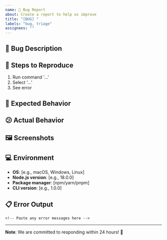 ```yaml
---
name: 🐛 Bug Report
about: Create a report to help us improve
title: "[BUG] "
labels: "bug, triage"
assignees: ""
---
```


## 🐛 Bug Description

<!-- A clear and concise description of what the bug is -->

## 📝 Steps to Reproduce

1. Run command '...'
2. Select '...'
3. See error

## 🤔 Expected Behavior

<!-- What you expected to happen -->

## 😕 Actual Behavior

<!-- What actually happened -->

## 🖼️ Screenshots

<!-- If applicable, add screenshots to help explain your problem -->

## 💻 Environment

- **OS**: [e.g., macOS, Windows, Linux]
- **Node.js version**: [e.g., 18.0.0]
- **Package manager**: [npm/yarn/pnpm]
- **CLI version**: [e.g., 1.0.0]

## 📋 Error Output

```
<!-- Paste any error messages here -->
```

---

**Note**: We are committed to responding within 24 hours! 🚀
